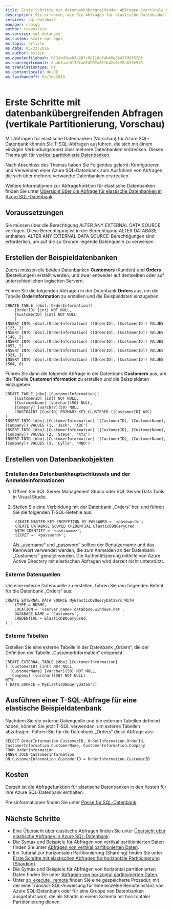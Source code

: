 ```yaml
---
title: Erste Schritte mit datenbankübergreifenden Abfragen (vertikale Partitionierung) | Microsoft Docs
description: Sie erfahren, wie Sie Abfragen für elastische Datenbanken für vertikal partitionierte Datenbanken verwenden.
services: sql-database
manager: craigg
author: stevestein
ms.service: sql-database
ms.custom: scale out apps
ms.topic: article
ms.date: 05/23/2016
ms.author: sstein
ms.openlocfilehash: 0731ddfea83d287c88118cf4b48e86427d8f520f
ms.sourcegitcommit: 8aab1aab0135fad24987a311b42a1c25a839e9f3
ms.translationtype: HT
ms.contentlocale: de-DE
ms.lasthandoff: 03/16/2018
---
```

# <a name="get-started-with-cross-database-queries-vertical-partitioning-preview"></a>Erste Schritte mit datenbankübergreifenden Abfragen (vertikale Partitionierung, Vorschau)
Mit Abfragen für elastische Datenbanken (Vorschau) für Azure SQL-Datenbank können Sie T-SQL-Abfragen ausführen, die sich mit einem einzigen Verbindungspunkt über mehrere Datenbanken erstrecken. Dieses Thema gilt für [vertikal partitionierte Datenbanken](sql-database-elastic-query-vertical-partitioning.md).  

Nach Abschluss des Themas haben Sie Folgendes gelernt: Konfigurieren und Verwenden einer Azure SQL-Datenbank zum Ausführen von Abfragen, die sich über mehrere verwandte Datenbanken erstrecken. 

Weitere Informationen zur Abfragefunktion für elastische Datenbanken finden Sie unter [Übersicht über die Abfrage für elastische Datenbanken in Azure SQL-Datenbank](sql-database-elastic-query-overview.md). 

## <a name="prerequisites"></a>Voraussetzungen

Sie müssen über die Berechtigung ALTER ANY EXTERNAL DATA SOURCE verfügen. Diese Berechtigung ist in der Berechtigung ALTER DATABASE enthalten. ALTER ANY EXTERNAL DATA SOURCE-Berechtigungen sind erforderlich, um auf die zu Grunde liegende Datenquelle zu verweisen.

## <a name="create-the-sample-databases"></a>Erstellen der Beispieldatenbanken
Zuerst müssen die beiden Datenbanken **Customers** (Kunden) und **Orders** (Bestellungen) erstellt werden, und zwar entweder auf demselben oder auf unterschiedlichen logischen Servern.   

Führen Sie die folgenden Abfragen in der Datenbank **Orders** aus, um die Tabelle **OrderInformation** zu erstellen und die Beispieldaten einzugeben. 

    CREATE TABLE [dbo].[OrderInformation]( 
        [OrderID] [int] NOT NULL, 
        [CustomerID] [int] NOT NULL 
        ) 
    INSERT INTO [dbo].[OrderInformation] ([OrderID], [CustomerID]) VALUES (123, 1) 
    INSERT INTO [dbo].[OrderInformation] ([OrderID], [CustomerID]) VALUES (149, 2) 
    INSERT INTO [dbo].[OrderInformation] ([OrderID], [CustomerID]) VALUES (857, 2) 
    INSERT INTO [dbo].[OrderInformation] ([OrderID], [CustomerID]) VALUES (321, 1) 
    INSERT INTO [dbo].[OrderInformation] ([OrderID], [CustomerID]) VALUES (564, 8) 

Führen Sie dann die folgende Abfrage in der Datenbank **Customers** aus, um die Tabelle **CustomerInformation** zu erstellen und die Beispieldaten einzugeben. 

    CREATE TABLE [dbo].[CustomerInformation]( 
        [CustomerID] [int] NOT NULL, 
        [CustomerName] [varchar](50) NULL, 
        [Company] [varchar](50) NULL 
        CONSTRAINT [CustID] PRIMARY KEY CLUSTERED ([CustomerID] ASC) 
    ) 
    INSERT INTO [dbo].[CustomerInformation] ([CustomerID], [CustomerName], [Company]) VALUES (1, 'Jack', 'ABC') 
    INSERT INTO [dbo].[CustomerInformation] ([CustomerID], [CustomerName], [Company]) VALUES (2, 'Steve', 'XYZ') 
    INSERT INTO [dbo].[CustomerInformation] ([CustomerID], [CustomerName], [Company]) VALUES (3, 'Lylla', 'MNO') 

## <a name="create-database-objects"></a>Erstellen von Datenbankobjekten
### <a name="database-scoped-master-key-and-credentials"></a>Erstellen des Datenbankhauptschlüssels und der Anmeldeinformationen
1. Öffnen Sie SQL Server Management Studio oder SQL Server Data Tools in Visual Studio.
2. Stellen Sie eine Verbindung mit der Datenbank „Orders“ her, und führen Sie die folgenden T-SQL-Befehle aus:
   
        CREATE MASTER KEY ENCRYPTION BY PASSWORD = '<password>'; 
        CREATE DATABASE SCOPED CREDENTIAL ElasticDBQueryCred 
        WITH IDENTITY = '<username>', 
        SECRET = '<password>';  
   
    Als „username“ und „password“ sollten der Benutzername und das Kennwort verwendet werden, die zum Anmelden an der Datenbank „Customers“ genutzt werden.
    Die Authentifizierung mithilfe von Azure Active Directory mit elastischen Abfragen wird derzeit nicht unterstützt.

### <a name="external-data-sources"></a>Externe Datenquellen
Um eine externe Datenquelle zu erstellen, führen Sie den folgenden Befehl für die Datenbank „Orders“ aus: 

    CREATE EXTERNAL DATA SOURCE MyElasticDBQueryDataSrc WITH 
        (TYPE = RDBMS, 
        LOCATION = '<server_name>.database.windows.net', 
        DATABASE_NAME = 'Customers', 
        CREDENTIAL = ElasticDBQueryCred, 
    ) ;

### <a name="external-tables"></a>Externe Tabellen
Erstellen Sie eine externe Tabelle in der Datenbank „Orders“, die der Definition der Tabelle „CustomerInformation“ entspricht:

    CREATE EXTERNAL TABLE [dbo].[CustomerInformation] 
    ( [CustomerID] [int] NOT NULL, 
      [CustomerName] [varchar](50) NOT NULL, 
      [Company] [varchar](50) NOT NULL) 
    WITH 
    ( DATA_SOURCE = MyElasticDBQueryDataSrc) 

## <a name="execute-a-sample-elastic-database-t-sql-query"></a>Ausführen einer T-SQL-Abfrage für eine elastische Beispieldatenbank
Nachdem Sie die externe Datenquelle und die externen Tabellen definiert haben, können Sie jetzt T-SQL verwenden, um externe Tabellen abzufragen. Führen Sie für die Datenbank „Orders“ diese Abfrage aus: 

    SELECT OrderInformation.CustomerID, OrderInformation.OrderId, CustomerInformation.CustomerName, CustomerInformation.Company 
    FROM OrderInformation 
    INNER JOIN CustomerInformation 
    ON CustomerInformation.CustomerID = OrderInformation.CustomerID 

## <a name="cost"></a>Kosten
Derzeit ist die Abfragefunktion für elastische Datenbanken in den Kosten für Ihre Azure SQL-Datenbank enthalten.  

Preisinformationen finden Sie unter [Preise für SQL-Datenbank](https://azure.microsoft.com/pricing/details/sql-database). 

## <a name="next-steps"></a>Nächste Schritte

* Eine Übersicht über elastische Abfragen finden Sie unter [Übersicht über elastische Abfragen in Azure SQL-Datenbank](sql-database-elastic-query-overview.md).
* Die Syntax und Beispiele für Abfragen von vertikal partitionierten Daten finden Sie unter [Abfragen von vertikal partitionierten Daten](sql-database-elastic-query-vertical-partitioning.md).
* Ein Tutorial zur horizontalen Partitionierung (Sharding) finden Sie unter [Erste Schritte mit elastischen Abfragen für horizontale Partitionierung (Sharding)](sql-database-elastic-query-getting-started.md).
* Die Syntax und Beispiele für Abfragen von horizontal partitionierten Daten finden Sie unter [Abfragen von horizontal partitionierten Daten](sql-database-elastic-query-horizontal-partitioning.md).
* Unter [sp\_execute \_remote](https://msdn.microsoft.com/library/mt703714) finden Sie eine gespeicherte Prozedur, mit der eine Transact-SQL-Anweisung für eine einzelne Remoteinstanz von Azure SQL-Datenbank oder für eine Gruppe von Datenbanken ausgeführt wird, die als Shards in einem Schema mit horizontaler Partitionierung dienen.
